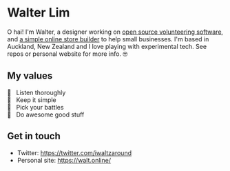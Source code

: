 # Walter Lim 

O hai! I'm Walter, a designer working on [open source volunteering software](https://voluntarily.nz), and [a simple online store builder](https://swiftly.nz) to help small businesses. I'm based in Auckland, New Zealand and I love playing with experimental tech. See repos or personal website for more info. 🤓 

## My values
🦄  &nbsp;&nbsp;Listen thoroughly<br>
🧐  &nbsp;&nbsp;Keep it simple <br>
🤺  &nbsp;&nbsp;Pick your battles<br>
💩  &nbsp;&nbsp;Do awesome good stuff


## Get in touch
- Twitter: https://twitter.com/iwaltzaround
- Personal site: https://walt.online/
